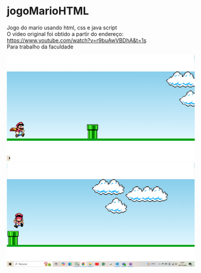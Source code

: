 # jogoMarioHTML

 Jogo do mario usando html, css e java script <br>
 O vídeo original foi obtido a partir do endereço: https://www.youtube.com/watch?v=r9buAwVBDhA&t=1s <br>
 Para trabalho da faculdade <br>
 
![jogo.png](/images/jogo.png)
![mario.png](/images/mario.png)
